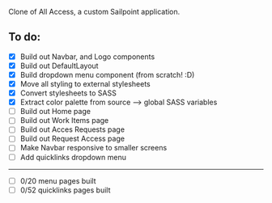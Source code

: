 Clone of All Access, a custom Sailpoint application.

## To do:
- [x] Build out Navbar, and Logo components
- [x] Build out DefaultLayout
- [x] Build dropdown menu component (from scratch! :D)
- [x] Move all styling to external stylesheets
- [x] Convert stylesheets to SASS
- [x] Extract color palette from source --> global SASS variables
- [ ] Build out Home page
- [ ] Build out Work Items page
- [ ] Build out Acces Requests page
- [ ] Build out Request Access page
- [ ] Make Navbar responsive to smaller screens
- [ ] Add quicklinks dropdown menu
---
- [ ] 0/20 menu pages built
- [ ] 0/52 quicklinks pages built
